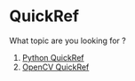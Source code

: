 # QuickRef

What topic are you looking for ?

1. [Python QuickRef](pythonRef.md)
2. [OpenCV QuickRef](OpenCVRef.md)
